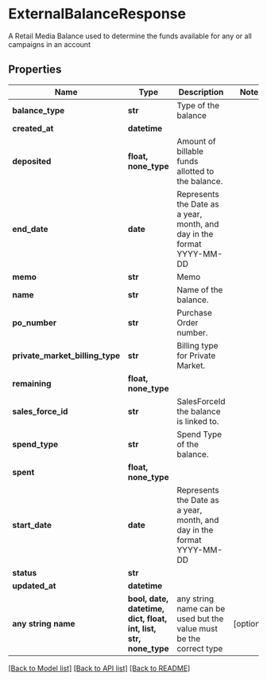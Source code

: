 # ExternalBalanceResponse

A Retail Media Balance used to determine the funds available for any or all campaigns in an account

## Properties
Name | Type | Description | Notes
------------ | ------------- | ------------- | -------------
**balance_type** | **str** | Type of the balance | 
**created_at** | **datetime** |  | 
**deposited** | **float, none_type** | Amount of billable funds allotted to the balance. | 
**end_date** | **date** | Represents the Date as a year, month, and day in the format YYYY-MM-DD | 
**memo** | **str** | Memo | 
**name** | **str** | Name of the balance. | 
**po_number** | **str** | Purchase Order number. | 
**private_market_billing_type** | **str** | Billing type for Private Market. | 
**remaining** | **float, none_type** |  | 
**sales_force_id** | **str** | SalesForceId the balance is linked to. | 
**spend_type** | **str** | Spend Type of the balance. | 
**spent** | **float, none_type** |  | 
**start_date** | **date** | Represents the Date as a year, month, and day in the format YYYY-MM-DD | 
**status** | **str** |  | 
**updated_at** | **datetime** |  | 
**any string name** | **bool, date, datetime, dict, float, int, list, str, none_type** | any string name can be used but the value must be the correct type | [optional]

[[Back to Model list]](../README.md#documentation-for-models) [[Back to API list]](../README.md#documentation-for-api-endpoints) [[Back to README]](../README.md)


